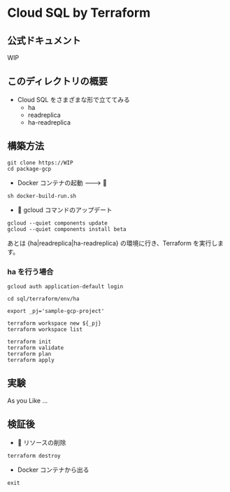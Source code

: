 # Cloud SQL by Terraform

## 公式ドキュメント

WIP

## このディレクトリの概要

+ Cloud SQL をさまざまな形で立ててみる
  + ha
  + readreplica
  + ha-readreplica

## 構築方法

```
git clone https://WIP
cd package-gcp
```

+ Docker コンテナの起動 ---> :whale:

```
sh docker-build-run.sh
```

+ :whale: gcloud コマンドのアップデート

```
gcloud --quiet components update
gcloud --quiet components install beta
```

あとは {ha|readreplica|ha-readreplica} の環境に行き、Terraform を実行します。

### ha を行う場合


```
gcloud auth application-default login
```


```
cd sql/terraform/env/ha
```

```
export _pj='sample-gcp-project'

terraform workspace new ${_pj}
terraform workspace list

terraform init
terraform validate
terraform plan
terraform apply
```

## 実験

As you Like ... 

## 検証後

+ :whale: リソースの削除

```
terraform destroy
```

+ Docker コンテナから出る

```
exit
```